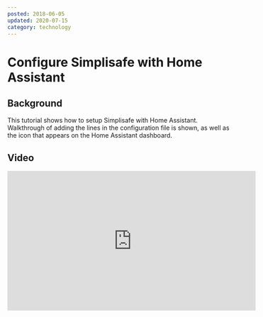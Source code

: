 ```yaml
---
posted: 2018-06-05
updated: 2020-07-15
category: technology
---
```


# Configure Simplisafe with Home Assistant

## Background 

This tutorial shows how to setup Simplisafe with Home Assistant. Walkthrough of adding the lines in the configuration file is shown, as well as the icon that appears on the Home Assistant dashboard.

## Video 

<iframe width="560" height="315" src="https://www.youtube.com/embed/tAUJMKM5m8s" frameborder="0" allow="autoplay; encrypted-media" allowfullscreen=""></iframe>


